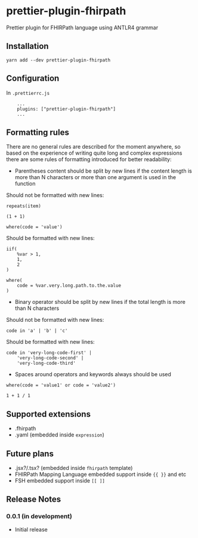 # prettier-plugin-fhirpath

Prettier plugin for FHIRPath language using ANTLR4 grammar

## Installation

```
yarn add --dev prettier-plugin-fhirpath
```

## Configuration

In `.prettierrc.js`
```
    ...
    plugins: ["prettier-plugin-fhirpath"]
    ...
```

## Formatting rules

There are no general rules are described for the moment anywhere, so based on the experience of writing 
quite long and complex expressions there are some rules of formatting introduced for better readability:


- Parentheses content should be split by new lines if the content length is more than N characters  or more than one argument is used in the function

Should not be formatted with new lines:
```fhirpath
repeats(item)

(1 + 1)

where(code = 'value')
```

Should be formatted with new lines:
```fhirpath
iif(
    %var > 1,
    1,
    2
)

where(
    code = %var.very.long.path.to.the.value
)
```

- Binary operator should be split by new lines if the total length is more than N characters

Should not be formatted with new lines:
```fhirpath
code in 'a' | 'b' | 'c'
```

Should be formatted with new lines:
```fhirpath
code in 'very-long-code-first' | 
    'very-long-code-second' | 
    'very-long-code-third'
```

- Spaces around operators and keywords always should be used

```fhirpath
where(code = 'value1' or code = 'value2')

1 + 1 / 1
```

## Supported extensions

- .fhirpath
- .yaml (embedded inside `expression`)


## Future plans
- .jsx?/.tsx? (embedded inside `fhirpath` template)
- FHIRPath Mapping Language embedded support inside `{{ }}` and etc
- FSH embedded support inside `[[ ]]`


## Release Notes

### 0.0.1 (in development)

- Initial release
